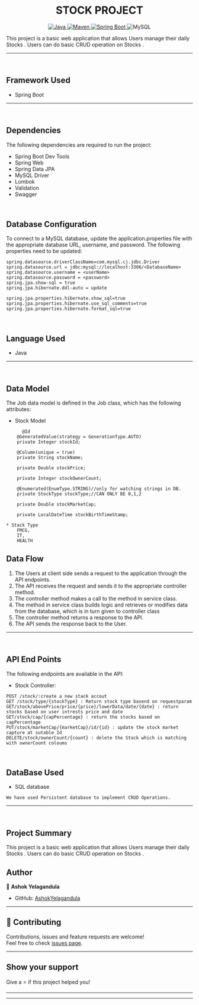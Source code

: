 <h1 align = "center"> STOCK PROJECT </h1>

<p align="center">
<a href="Java url">
    <img alt="Java" src="https://img.shields.io/badge/Java->=8-darkblue.svg" />
</a>
<a href="Maven url" >
    <img alt="Maven" src="https://img.shields.io/badge/maven-3.0.5-brightgreen.svg" />
</a>
<a href="Spring Boot url" >
    <img alt="Spring Boot" src="https://img.shields.io/badge/Spring Boot-3.0.6-brightgreen.svg" />
</a>
  
<a >
    <img alt="MySQL" src="https://img.shields.io/badge/MySQL-blue.svg">
</a>
</p>
   
This project is a basic web application that allows Users  manage their daily Stocks . Users can do basic CRUD operation on Stocks  .  

---
<br>

## Framework Used
* Spring Boot

---
<br>

## Dependencies
The following dependencies are required to run the project:

* Spring Boot Dev Tools
* Spring Web
* Spring Data JPA
* MySQL Driver
* Lombok
* Validation
* Swagger

<br>

## Database Configuration
To connect to a MySQL database, update the application.properties file with the appropriate database URL, username, and password. The following properties need to be updated:
```
spring.datasource.driverClassName=com.mysql.cj.jdbc.Driver
spring.datasource.url = jdbc:mysql://localhost:3306/<DatabaseName>
spring.datasource.username = <userName>
spring.datasource.password = <password>
spring.jpa.show-sql = true
spring.jpa.hibernate.ddl-auto = update

spring.jpa.properties.hibernate.show_sql=true
spring.jpa.properties.hibernate.use_sql_comments=true
spring.jpa.properties.hibernate.format_sql=true

```
<br>

## Language Used
* Java

---
<br>

## Data Model

The Job data model is defined in the Job class, which has the following attributes:
<br>

* Stock Model
```
      @Id
    @GeneratedValue(strategy = GenerationType.AUTO)
    private Integer stockId;

    @Column(unique = true)
    private String stockName;

    private Double stockPrice;

    private Integer stockOwnerCount;

    @Enumerated(EnumType.STRING)//only for watching strings in DB.
    private StockType stockType;//CAN ONLY BE 0,1,2

    private Double stockMarketCap;

    private LocalDateTime stockBirthTimeStamp;
```

```
* Stack Type
    FMCG,
    IT,
    HEALTH
```

<!-- * AppointmentKey Model
```
appId = Long
LocalDateTime : Timestamp
```

* Authentication Token 
```
tokenId : Long
token : string
tokenCreationDate : LocalDate
@OneToOne 
Patient : patient
```
* Doctor  Model
```
doctorId : Long
doctorName : string
 @Enumerated(EnumType.STRING)
Specialization : specialization
@OneToMany(mappedBy = "doctor")
List<Appointment> : appointments
```
* Patient Model 
```
    @Id
    @GeneratedValue(strategy = GenerationType.IDENTITY)
    private Long patientId;
    private String patientFirstName;
    private String patientLastName;
    @Column(nullable = false, unique = true)
    private String patientEmail;
    @Column(nullable = false)
    private String patientPassword;
    private String patientContact;
```
* Specialization 
```
    ENT,
    ORTHO,
    GYNO,
    NEURO,
    DERMO
``` -->
## Data Flow

1. The Users at client side sends a request to the application through the API endpoints.
2. The API receives the request and sends it to the appropriate controller method.
3. The controller method makes a call to the method in service class.
4. The method in service class builds logic and retrieves or modifies data from the database, which is in turn given to controller class
5. The controller method returns a response to the API.
6. The API sends the response back to the User.

---

<br>


## API End Points 

The following endpoints are available in the API:

* Stock Controller:
```
POST /stock/:create a new stack accout      
GET /stock/type/{stockType} : Return stock type basend on requestparam
GET/stock/abovePrice/price/{price}/lowerData/date/{date} : return stocks based on user intrests price and date
GET/stock/cap/{capPercentage} : return the stocks based on capPercentage
PUT/stock/marketCap/{marketCap}/id/{id} : update the stock market capture at sutable Id
DELETE/stock/ownerCount/{count} : delete the Stock which is matching with ownerCount coloums
```

<!-- * Todo Controller
```
GET /get-todo:returns the all  Todo`s
POST/creat-todo : add Todo to user Todo list
PUT/Update-todo : It updates the excisting todo otherwise create new Todo
GET/get/{id} : get todo by its id; -->

<!-- ```
 * Patient Controller:
```
POST /patient/signup:patient a new Doctor accout    
POST /patient/signin: the excisting patient login in to is accouct
GET /doctor: Return available Doctor`s  Appointments
DELETE/appointment : Delete patient Appointment
```  -->
<br>

## DataBase Used
* SQL database
```
We have used Persistent database to implement CRUD Operations.
```
---
<br>

## Project Summary

This project is a basic web application that allows Users  manage their daily Stocks . Users can do basic CRUD operation on Stocks  . 



## Author

👤 **Ashok Yelagandula**

* GitHub: [AshokYelagandula](https://github.com/ashok0706)

<!-- * LinkedIn: [Ajinkya Padule](https://www.linkedin.com/in/ajinkya-padule-04b8541a6/) -->
    
---

## 🤝 Contributing

Contributions, issues and feature requests are welcome!<br />Feel free to check [issues page]("url").
    
---
    
## Show your support

Give a ⭐️ if this project helped you!
    
---
    
<!-- ## 📝 License

Copyright © 2023 [Ajinkya Padule](https://github.com/AjinkyaPersonal).<br />

This project is [MIT]("url") licensed. -->
    
---
